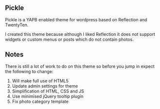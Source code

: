 ## Pickle

Pickle is a YAPB enabled theme for wordpress based on Reflection and TwentyTen.

I created this theme because although I liked Reflection it does not support widgets or custom menus or posts which do not contain photos.

## Notes

There is still a lot of work to do on this theme so before you jump in expect the following to change:

  1. Will make full use of HTML5
  2. Update admin settings for theme
  3. Simplification of HTML, CSS and JS
  4. Use minimised jQuery tooltip plugin
  5. Fix photo category template